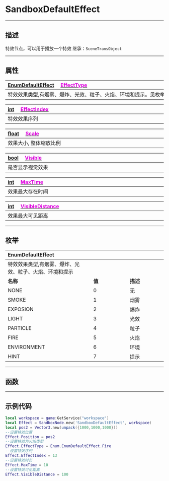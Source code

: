 # SandboxDefaultEffect
------------------------------------------------------------------------------------------
## 描述

特效节点，可以用于播放一个特效
继承：`SceneTransObject`

------------------------------------------------------------------------------------------
## 属性

|<div style="width:1125px">[EnumDefaultEffect](/Api/Enumerate/Effect/EnumDefaultEffect.md) &emsp;[<font color="dd00dd">EffectType</font>](/Api/Class/Effect/SandboxDefaultEffect_F/EffectType.md)</div>|
|:---|
|特效效果类型,有烟雾、爆炸、光效、粒子、火焰、环境和提示。见枚举`SandboxDefaultEffect::EnumDefaultEffect`|

|<div style="width:1125px">[int](/Api/DataType/Int.md) &emsp;[<font color="dd00dd">EffectIndex</font>](/Api/Class/Effect/SandboxDefaultEffect_F/EffectIndex.md)</div>|
|:---|
|特效效果序列|

|<div style="width:1125px">[float](/Api/DataType/Float.md) &emsp;[<font color="dd00dd">Scale</font>](/Api/Class/Effect/SandboxDefaultEffect_F/Scale.md)</div>|
|:---|
|效果大小, 整体缩放比例|

|<div style="width:1125px">[bool](/Api/DataType/Bool.md) &emsp;[<font color="dd00dd">Visible</font>](/Api/Class/Effect/SandboxDefaultEffect_F/Visible.md)</div>|
|:---|
|是否显示视觉效果|

|<div style="width:1125px">[int](/Api/DataType/Int.md) &emsp;[<font color="dd00dd">MaxTime</font>](/Api/Class/Effect/SandboxDefaultEffect_F/MaxTime.md)</div>|
|:---|
|效果最大存在时间|

|<div style="width:1125px">[int](/Api/DataType/Int.md) &emsp;[<font color="dd00dd">VisibleDistance</font>](/Api/Class/Effect/SandboxDefaultEffect_F/VisibleDistance.md)</div>|
|:---|
|效果最大可见距离|

------------------------------------------------------------------------------------------
## 枚举

|<div style="width:200px">EnumDefaultEffect</div>|<div style="width:100px"></div>|<div style="width:100px"></div>|
|:---   |:---|:---|
|特效效果类型,有烟雾、爆炸、光效、粒子、火焰、环境和提示|
|**名称**   |**值**  |**描述**|
|NONE   |0   |无|
|SMOKE|1   |烟雾|
|EXPOSION  |2   |爆炸|
|LIGHT  |3   |光效|
|PARTICLE  |4   |粒子|
|FIRE  |5   |火焰|
|ENVIRONMENT  |6   |环境|
|HINT  |7   |提示|

------------------------------------------------------------------------------------------
## 函数

------------------------------------------------------------------------------------------
## 示例代码

```lua
local workspace = game:GetService("workspace")
local Effect = SandboxNode.new('SandboxDefaultEffect', workspace)
local pos2 = Vector3.new(unpack({1000,1000,1000}))
--设置特效位置
Effect.Position = pos2
--设置特效为火焰类型
Effect.EffectType = Enum.EnumDefaultEffect.Fire
--设置特效序列
Effect.EffectIndex = 13
--设置特效时长
Effect.MaxTime = 10
--设置特效可见距离
Effect.VisibleDistance = 100
 ```